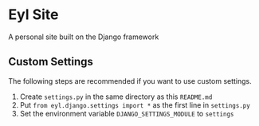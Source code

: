 # Eyl Site

A personal site built on the Django framework

## Custom Settings

The following steps are recommended if you want to use custom settings.

1. Create `settings.py` in the same directory as this `README.md`
2. Put `from eyl.django.settings import *` as the first line in `settings.py`
3. Set the environment variable `DJANGO_SETTINGS_MODULE` to `settings`
